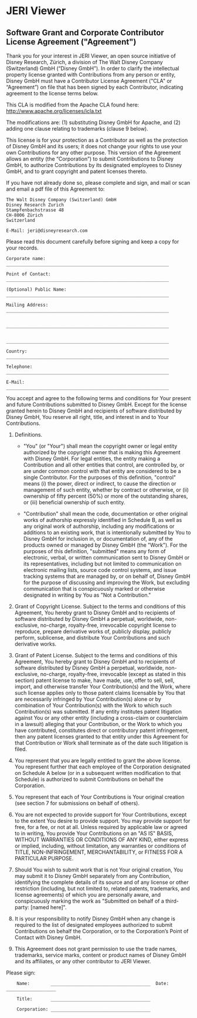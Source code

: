 # JERI Viewer

## Software Grant and Corporate Contributor License Agreement ("Agreement")

Thank you for your interest in JERI Viewer, an open source initiative of Disney Research, Zürich, a division of The Walt Disney Company (Switzerland) GmbH (“Disney GmbH”). In order to clarify the intellectual property license granted with Contributions from any person or entity, Disney GmbH must have a Contributor License Agreement ("CLA" or “Agreement”) on file that has been signed by each Contributor, indicating agreement to the license terms below.

This CLA is modified from the Apache CLA found here: http://www.apache.org/licenses/icla.txt

The modifications are: (1) substituting Disney GmbH for Apache, and (2) adding one clause relating to trademarks (clause 9 below).

This license is for your protection as a Contributor as well as the protection of Disney GmbH and its users; it does not change your rights to use your own Contributions for any other purpose. This version of the Agreement allows an entity (the “Corporation”) to submit Contributions to Disney GmbH, to authorize Contributions by its designated employees to Disney GmbH, and to grant copyright and patent licenses thereto.

If you have not already done so, please complete and sign, and mail or scan and email a pdf file of this Agreement to:

	The Walt Disney Company (Switzerland) GmbH
	Disney Research Zurich
	Stampfenbachstrasse 48
	CH-8006 Zürich
	Switzerland

	E-Mail: jeri@disneyresearch.com

Please read this document carefully before signing and keep a copy for your records.

	Corporate name:         ______________________________________________________________

	Point of Contact:       ______________________________________________________________

	(Optional) Public Name: ______________________________________________________________

	Mailing Address:        ______________________________________________________________

	                        ______________________________________________________________

	                        ______________________________________________________________

	Country:                ______________________________________________________________

	Telephone:              ______________________________________________________________

	E-Mail:                 ______________________________________________________________


You accept and agree to the following terms and conditions for Your present and future Contributions submitted to Disney GmbH. Except for the license granted herein to Disney GmbH and recipients of software distributed by Disney GmbH, You reserve all right, title, and interest in and to Your Contributions.


1. Definitions.

	* "You" (or "Your") shall mean the copyright owner or legal entity authorized by the copyright owner that is making this Agreement with Disney GmbH. For legal entities, the entity making a Contribution and all other entities that control, are controlled by, or are under common control with that entity are considered to be a single Contributor. For the purposes of this definition, "control" means (i) the power, direct or indirect, to cause the direction or management of such entity, whether by contract or otherwise, or (ii) ownership of fifty percent (50%) or more of the outstanding shares, or (iii) beneficial ownership of such entity.

	* "Contribution" shall mean the code, documentation or other original works of authorship expressly identified in Schedule B, as well as any original work of authorship, including any modifications or additions to an existing work, that is intentionally submitted by You to Disney GmbH for inclusion in, or documentation of, any of the products owned or managed by Disney GmbH (the "Work"). For the purposes of this definition, "submitted" means any form of electronic, verbal, or written communication sent to Disney GmbH or its representatives, including but not limited to communication on electronic mailing lists, source code control systems, and issue tracking systems that are managed by, or on behalf of, Disney GmbH for the purpose of discussing and improving the Work, but excluding communication that is conspicuously marked or otherwise designated in writing by You as "Not a Contribution."

2. Grant of Copyright License. Subject to the terms and conditions of this Agreement, You hereby grant to Disney GmbH and to recipients of software distributed by Disney GmbH a perpetual, worldwide, non-exclusive, no-charge, royalty-free, irrevocable copyright license to reproduce, prepare derivative works of, publicly display, publicly perform, sublicense, and distribute Your Contributions and such derivative works.

3. Grant of Patent License. Subject to the terms and conditions of this Agreement, You hereby grant to Disney GmbH and to recipients of software distributed by Disney GmbH a perpetual, worldwide, non- exclusive, no-charge, royalty-free, irrevocable (except as stated in this section) patent license to make, have made, use, offer to sell, sell, import, and otherwise transfer Your Contribution(s) and the Work, where such license applies only to those patent claims licensable by You that are necessarily infringed by Your Contribution(s) alone or by combination of Your Contribution(s) with the Work to which such Contribution(s) was submitted. If any entity institutes patent litigation against You or any other entity (including a cross-claim or counterclaim in a lawsuit) alleging that your Contribution, or the Work to which you have contributed, constitutes direct or contributory patent infringement, then any patent licenses granted to that entity under this Agreement for that Contribution or Work shall terminate as of the date such litigation is filed.

4. You represent that you are legally entitled to grant the above license. You represent further that each employee of the Corporation designated on Schedule A below (or in a subsequent written modification to that Schedule) is authorized to submit Contributions on behalf the Corporation.

5. You represent that each of Your Contributions is Your original creation (see section 7 for submissions on behalf of others).

6. You are not expected to provide support for Your Contributions, except to the extent You desire to provide support. You may provide support for free, for a fee, or not at all. Unless required by applicable law or agreed to in writing, You provide Your Contributions on an "AS IS" BASIS, WITHOUT WARRANTIES OR CONDITIONS OF ANY KIND, either express or implied, including, without limitation, any warranties or conditions of TITLE, NON-INFRINGEMENT, MERCHANTABILITY, or FITNESS FOR A PARTICULAR PURPOSE.

7. Should You wish to submit work that is not Your original creation, You may submit it to Disney GmbH separately from any Contribution, identifying the complete details of its source and of any license or other restriction (including, but not limited to, related patents, trademarks, and license agreements) of which you are personally aware, and conspicuously marking the work as "Submitted on behalf of a third-party: [named here]".

8. It is your responsibility to notify Disney GmbH when any change is required to the list of designated employees authorized to submit Contributions on behalf the Corporation, or to the Corporation’s Point of Contact with Disney GmbH.

9. This Agreement does not grant permission to use the trade names, trademarks, service marks, content or product names of Disney GmbH and its affiliates, or any other contributor to JERI Viewer.


Please sign:

		Name:        ______________________________________  Date: ___________________

		Title:       ______________________________________

		Corporation: ______________________________________
